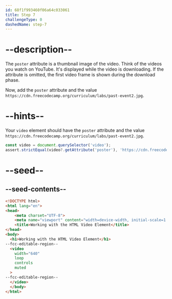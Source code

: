 ```yaml
---
id: 68f1f993460f06a64c033061
title: Step 7
challengeType: 0
dashedName: step-7
---
```


# --description--

The `poster` attribute is a thumbnail image of the video.
Think of the videos you watch on YouTube. It's displayed
while the video is downloading. If the attribute is omitted,
the first video frame is shown during the download phase.

Now, add the `poster` attribute and the 
value `https://cdn.freecodecamp.org/curriculum/labs/past-event2.jpg`.

# --hints--

Your `video` element should have the `poster` attribute and
the value `https://cdn.freecodecamp.org/curriculum/labs/past-event2.jpg`.

```js
const video = document.querySelector('video');
assert.strictEqual(video?.getAttribute('poster'), 'https://cdn.freecodecamp.org/curriculum/labs/past-event2.jpg');
```

# --seed--

## --seed-contents--

```html
<!DOCTYPE html>
<html lang="en">
<head>
    <meta charset="UTF-8">
    <meta name="viewport" content="width=device-width, initial-scale=1.0">
    <title>Working with the HTML Video Element</title>
</head>
<body>
  <h1>Working with the HTML Video Element</h1>
--fcc-editable-region--
  <video
    width="640"
    loop
    controls
    muted
  >
--fcc-editable-region--
  </video>
  </body>
</html>
```
